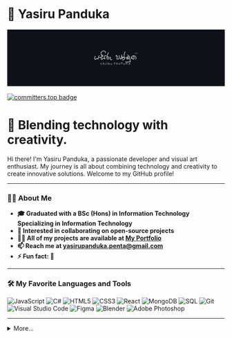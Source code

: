 # 👻 Yasiru Panduka

![Header](./Github_Image.jpg)

[![committers.top badge](https://user-badge.committers.top/sri_lanka_private/yasirupanduka99.svg)](https://user-badge.committers.top/sri_lanka_private/yasirupanduka99)
<h1 align="left">👻 Blending technology with creativity.</h1>

Hi there! I'm Yasiru Panduka, a passionate developer and visual art enthusiast. My journey is all about combining technology and creativity to create innovative solutions. Welcome to my GitHub profile!

---

### 👨‍💻 About Me

- **🎓 Graduated with a BSc (Hons) in Information Technology Specializing in Information Technology**
- **🌱 Interested in collaborating on open-source projects**
- **👨‍💻 All of my projects are available at [My Portfolio](https://yasirupanduka.netlify.app/)**
- **📫 Reach me at yasirupanduka.penta@gmail.com**
- **⚡ Fun fact: 👻**

---

### 🛠️ My Favorite Languages and Tools

![JavaScript](https://img.shields.io/badge/-JavaScript-F7DF1E?style=flat&logo=JavaScript&logoColor=black)
![C#](https://img.shields.io/badge/-C%23-239120?style=flat&logo=c-sharp&logoColor=white)
![HTML5](https://img.shields.io/badge/-HTML5-E34F26?style=flat&logo=html5&logoColor=white)
![CSS3](https://img.shields.io/badge/-CSS3-1572B6?style=flat&logo=css3)
![React](https://img.shields.io/badge/-React-61DAFB?style=flat&logo=react&logoColor=white)
![MongoDB](https://img.shields.io/badge/-MongoDB-47A248?style=flat&logo=mongodb&logoColor=white)
![SQL](https://img.shields.io/badge/-SQL-4479A1?style=flat&logo=sql&logoColor=white)
![Git](https://img.shields.io/badge/-Git-F05032?style=flat&logo=git&logoColor=white)
![Visual Studio Code](https://img.shields.io/badge/-VS%20Code-007ACC?style=flat&logo=visual-studio-code&logoColor=white)
![Figma](https://img.shields.io/badge/-Figma-F24E1E?style=flat&logo=figma&logoColor=white)
![Blender](https://img.shields.io/badge/-Blender-F5792A?style=flat&logo=blender&logoColor=white)
![Adobe Photoshop](https://img.shields.io/badge/-Adobe%20Photoshop-31A8FF?style=flat&logo=adobe-photoshop&logoColor=white)

---

<details>
  <summary>More...</summary>

### 📈 GitHub Stats & 🔥 Streak Stats

![Yasiru's GitHub stats](https://github-readme-stats.vercel.app/api?username=yasirupanduka99&show_icons=true&theme=radical&bg_color=000000&text_color=FFFFFF&title_color=ADD8E6&border_color=000000)
![GitHub Streak](https://github-streak.vercel.app/?user=yasirupanduka99)

---

### 🔥 Streak Count

![GitHub Streak](https://img.shields.io/badge/🔥_GitHub_Streak-Active-brightgreen)

---

### 🤖 Top Languages

[![Top Langs](https://github-readme-stats.vercel.app/api/top-langs/?username=yasirupanduka99&layout=compact&theme=radical&bg_color=000000&text_color=FFFFFF&title_color=ADD8E6&border_color=000000)](https://github.com/anuraghazra/github-readme-stats)

---

### 🏆 Achievements

- **Top Contributor** at **SLIIT IT Student Community**
- **Design Lead** roles in prestigious tech communities
- **Regular Contributor** to open source projects

---

I'm always excited to connect with like-minded individuals and collaborate on projects that push the boundaries of technology and design. Let's create something amazing together!

</details>
